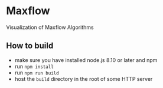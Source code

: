 # Maxflow
Visualization of Maxflow Algorithms

## How to build
- make sure you have installed node.js 8.10 or later and npm
- run `npm install`
- run `npm run build`
- host the `build` directory in the root of some HTTP server
